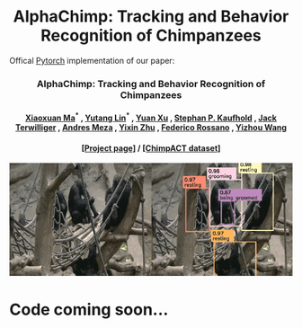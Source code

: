 <div align="center">

  <h1 align="center">AlphaChimp: Tracking and Behavior Recognition of Chimpanzees</h1>
  
</div>

Offical [Pytorch](https://pytorch.org/) implementation of our paper:
<h3 align="center">AlphaChimp: Tracking and Behavior Recognition of Chimpanzees</h3>

<h4 align="center" style="text-decoration: none;">
  <a href="https://shirleymaxx.github.io/", target="_blank">Xiaoxuan Ma</a><sup>*</sup>
  ,
  <a href="https://github.com/Yutang-Lin", target="_blank">Yutang Lin</a><sup>*</sup>
  ,
  <a href="https://xy02-05.github.io/", target="_blank">Yuan Xu</a>
  ,
  <a href="https://carta.anthropogeny.org/users/stephan-kaufhold", target="_blank">Stephan P. Kaufhold</a><sup></sup>
  ,
  <a href="http://jackterwilliger.com/", target="_blank">Jack Terwilliger</a>
  ,
  <a href="https://www.linkedin.com/in/andy-meza-9bb064213/", target="_blank">Andres Meza</a>
  ,
  <a href="https://yzhu.io/", target="_blank">Yixin Zhu</a>
  ,
  <a href="https://cogsci.ucsd.edu/people/faculty/federico-rossano.html", target="_blank">Federico Rossano</a>
  ,
  <a href="https://cfcs.pku.edu.cn/english/people/faculty/yizhouwang/index.htm", target="_blank">Yizhou Wang</a>
</h4>
<h4 align="center">
  <a href="https://sites.google.com/view/alphachimp/home", target="_blank">[Project page]</a> /
  <a href="https://shirleymaxx.github.io/ChimpACT/", target="_blank">[ChimpACT dataset]</a>
</h4>

<p align="center">
  <img src="demo/teaser.gif"/>
</p>


# Code coming soon...


<!-- # Citation
```bibtex
@article{ma2024alphachimp,
    title={AlphaChimp: Tracking and Behavior Recognition of Chimpanzees},
    author={Ma, Xiaoxuan and Lin, Yutang and Xu, Yuan and Kaufhold, Stephan and Terwilliger, Jack and Meza, Andres and Zhu, Yixin and Rossano, Federico and Wang, Yizhou},
    journal={arXiv preprint arXiv},
    year={2024}
}
``` -->

<!-- # Acknowledgement
This repo is built on the excellent work [MMTracking](https://github.com/open-mmlab/mmtracking), [MMPose](https://github.com/open-mmlab/mmpose), and [MMAction2](https://github.com/open-mmlab/mmaction2). Thanks for these great projects. -->
